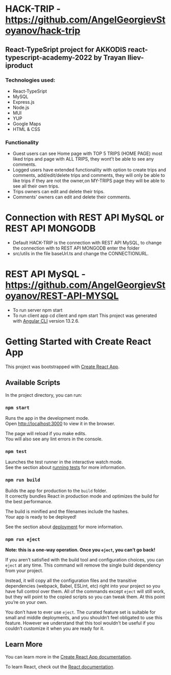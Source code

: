 # HACK-TRIP - https://github.com/AngelGeorgievStoyanov/hack-trip

## React-TypeSript project for AKKODIS react-typescript-academy-2022 by Trayan Iliev-iproduct

### Technologies used:
* React-TypeSript
* MySQL 
* Express.js
* Node.js
* MUI
* YUP
* Google Maps
* HTML & CSS


### Functionality
* Guest users can see Home page with TOP 5 TRIPS (HOME PAGE) most liked trips and page with ALL TRIPS, they wont't be able to see any comments.  
* Logged users have extended functionality with option to create trips and comments, add/edit/delete trips and comments, they will only be able to like trips if they are not the owner,on MY-TRIPS page they will be able to see all their own trips.
* Trips owners can edit and delete their trips.
* Comments' owners can edit and delete their comments.

# Connection with REST API MySQL or REST API MONGODB
* Default HACK-TRIP is the connection with REST API MySQL, to change the connection with to REST API MONGODB enter the folder 
*  src/utils  in the file baseUrl.ts and change the CONNECTIONURL.   

# REST API MySQL - https://github.com/AngelGeorgievStoyanov/REST-API-MYSQL
* To run server npm start
* To run client app cd client and npm start
This project was generated with [Angular CLI](https://github.com/angular/angular-cli) version 13.2.6.


# Getting Started with Create React App

This project was bootstrapped with [Create React App](https://github.com/facebook/create-react-app).

## Available Scripts

In the project directory, you can run:

### `npm start`

Runs the app in the development mode.\
Open [http://localhost:3000](http://localhost:3000) to view it in the browser.

The page will reload if you make edits.\
You will also see any lint errors in the console.

### `npm test`

Launches the test runner in the interactive watch mode.\
See the section about [running tests](https://facebook.github.io/create-react-app/docs/running-tests) for more information.

### `npm run build`

Builds the app for production to the `build` folder.\
It correctly bundles React in production mode and optimizes the build for the best performance.

The build is minified and the filenames include the hashes.\
Your app is ready to be deployed!

See the section about [deployment](https://facebook.github.io/create-react-app/docs/deployment) for more information.

### `npm run eject`

**Note: this is a one-way operation. Once you `eject`, you can’t go back!**

If you aren’t satisfied with the build tool and configuration choices, you can `eject` at any time. This command will remove the single build dependency from your project.

Instead, it will copy all the configuration files and the transitive dependencies (webpack, Babel, ESLint, etc) right into your project so you have full control over them. All of the commands except `eject` will still work, but they will point to the copied scripts so you can tweak them. At this point you’re on your own.

You don’t have to ever use `eject`. The curated feature set is suitable for small and middle deployments, and you shouldn’t feel obligated to use this feature. However we understand that this tool wouldn’t be useful if you couldn’t customize it when you are ready for it.

## Learn More

You can learn more in the [Create React App documentation](https://facebook.github.io/create-react-app/docs/getting-started).

To learn React, check out the [React documentation](https://reactjs.org/).
